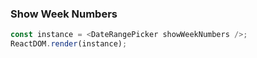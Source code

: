 ### Show Week Numbers

<!--start-code-->
```js
const instance = <DateRangePicker showWeekNumbers />;
ReactDOM.render(instance);
```
<!--end-code-->
